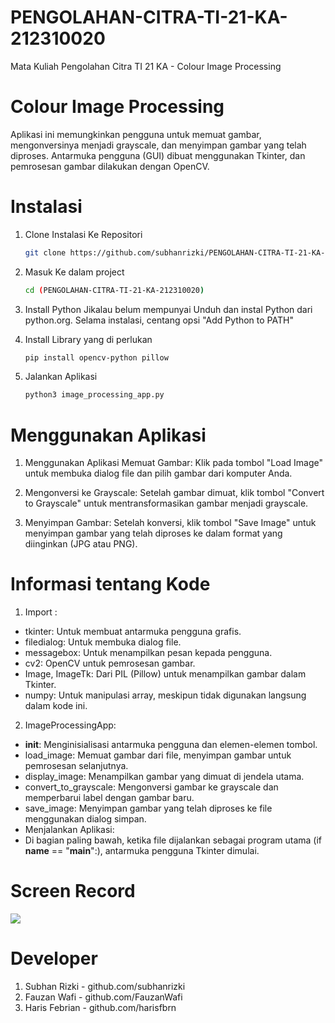 # PENGOLAHAN-CITRA-TI-21-KA-212310020
Mata Kuliah Pengolahan Citra TI 21 KA - Colour Image Processing 

# Colour Image Processing
Aplikasi ini memungkinkan pengguna untuk memuat gambar, mengonversinya menjadi grayscale, dan menyimpan gambar yang telah diproses. Antarmuka pengguna (GUI) dibuat menggunakan Tkinter, dan pemrosesan gambar dilakukan dengan OpenCV.

# Instalasi
1. Clone Instalasi Ke Repositori
   ```bash
   git clone https://github.com/subhanrizki/PENGOLAHAN-CITRA-TI-21-KA-212310020.git

2. Masuk Ke dalam project
   ```bash
   cd (PENGOLAHAN-CITRA-TI-21-KA-212310020)
   
3. Install Python Jikalau belum mempunyai
   Unduh dan instal Python dari python.org. Selama instalasi, centang opsi "Add Python to PATH"
   
4. Install Library yang di perlukan
   ```bash
   pip install opencv-python pillow

5. Jalankan Aplikasi
   ```bash
   python3 image_processing_app.py

# Menggunakan Aplikasi
1. Menggunakan Aplikasi
Memuat Gambar: Klik pada tombol "Load Image" untuk membuka dialog file dan pilih gambar dari komputer Anda.

2. Mengonversi ke Grayscale:
   Setelah gambar dimuat, klik tombol "Convert to Grayscale" untuk mentransformasikan gambar menjadi grayscale.

3. Menyimpan Gambar:
   Setelah konversi, klik tombol "Save Image" untuk menyimpan gambar yang telah diproses ke dalam format yang diinginkan (JPG atau PNG).

# Informasi tentang Kode
1. Import :
- tkinter: Untuk membuat antarmuka pengguna grafis.
- filedialog: Untuk membuka dialog file.
- messagebox: Untuk menampilkan pesan kepada pengguna.
- cv2: OpenCV untuk pemrosesan gambar.
- Image, ImageTk: Dari PIL (Pillow) untuk menampilkan gambar dalam Tkinter.
- numpy: Untuk manipulasi array, meskipun tidak digunakan langsung dalam kode ini.

2. ImageProcessingApp:
- __init__: Menginisialisasi antarmuka pengguna dan elemen-elemen tombol.
- load_image: Memuat gambar dari file, menyimpan gambar untuk pemrosesan selanjutnya.
- display_image: Menampilkan gambar yang dimuat di jendela utama.
- convert_to_grayscale: Mengonversi gambar ke grayscale dan memperbarui label dengan gambar baru.
- save_image: Menyimpan gambar yang telah diproses ke file menggunakan dialog simpan.
- Menjalankan Aplikasi:
- Di bagian paling bawah, ketika file dijalankan sebagai program utama (if __name__ == "__main__":), antarmuka pengguna Tkinter dimulai.  

# Screen Record
![](https://github.com/subhanrizki/PENGOLAHAN-CITRA-TI-21-KA-212310020/blob/main/2024-10-22%2018-47-09.gif)

# Developer
1. Subhan Rizki - github.com/subhanrizki
2. Fauzan Wafi - github.com/FauzanWafi
3. Haris Febrian - github.com/harisfbrn
